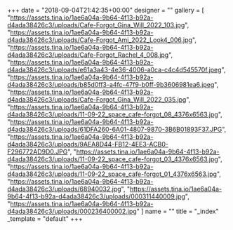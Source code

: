 +++
date = "2018-09-04T21:42:35+00:00"
designer = ""
gallery = [
  "https://assets.tina.io/1ae6a04a-9b64-4f13-b92a-d4ada38426c3/uploads/Cafe-Forgot_Gina_Will_2022_103.jpg",
  "https://assets.tina.io/1ae6a04a-9b64-4f13-b92a-d4ada38426c3/uploads/Cafe-Forgot_Ami_2022_Look4_006.jpg",
  "https://assets.tina.io/1ae6a04a-9b64-4f13-b92a-d4ada38426c3/uploads/Cafe-Forgot_Rachel_4_008.jpg",
  "https://assets.tina.io/1ae6a04a-9b64-4f13-b92a-d4ada38426c3/uploads/e61a3a43-4e36-4006-a0ca-c4c4d545570f.jpeg",
  "https://assets.tina.io/1ae6a04a-9b64-4f13-b92a-d4ada38426c3/uploads/b85d0ff3-a4fc-47f9-b0ff-9b3606981ea6.jpeg",
  "https://assets.tina.io/1ae6a04a-9b64-4f13-b92a-d4ada38426c3/uploads/Cafe-Forgot_Gina_Will_2022_035.jpg",
  "https://assets.tina.io/1ae6a04a-9b64-4f13-b92a-d4ada38426c3/uploads/11-09-22_space_cafe-forgot_08_4376x6563.jpg",
  "https://assets.tina.io/1ae6a04a-9b64-4f13-b92a-d4ada38426c3/uploads/61DFA260-6A01-4807-9870-3B6B01893F37.JPG",
  "https://assets.tina.io/1ae6a04a-9b64-4f13-b92a-d4ada38426c3/uploads/9AEA8D44-FB12-4EE3-ACB0-F296772AD9D0.JPG",
  "https://assets.tina.io/1ae6a04a-9b64-4f13-b92a-d4ada38426c3/uploads/11-09-22_space_cafe-forgot_03_4376x6563.jpg",
  "https://assets.tina.io/1ae6a04a-9b64-4f13-b92a-d4ada38426c3/uploads/11-09-22_space_cafe-forgot_01_4376x6563.jpg",
  "https://assets.tina.io/1ae6a04a-9b64-4f13-b92a-d4ada38426c3/uploads/68940032.jpg",
  "https://assets.tina.io/1ae6a04a-9b64-4f13-b92a-d4ada38426c3/uploads/000311440009.jpg",
  "https://assets.tina.io/1ae6a04a-9b64-4f13-b92a-d4ada38426c3/uploads/000236400002.jpg"
]
name = ""
title = "_index"
_template = "default"
+++


